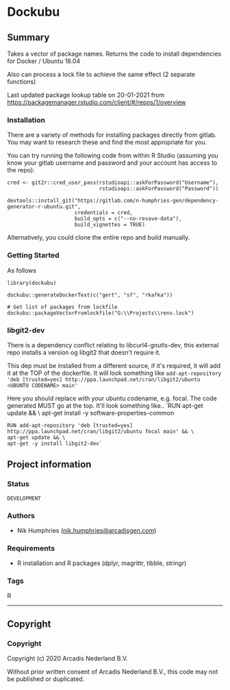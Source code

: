 # Dockubu

## Summary

Takes a vector of package names. Returns the code to install dependencies for Docker / Ubuntu 18.04

Also can process a lock file to achieve the same effect (2 separate functions)

Last updated package lookup table on 20-01-2021 from https://packagemanager.rstudio.com/client/#/repos/1/overview

### Installation

There are a variety of methods for installing packages directly from gitlab. You may want to research these and find the most appropriate for you. 

You can try running the following code from within R Studio (assuming you know your gitlab username and password and your account has access to the repo):

    cred <- git2r::cred_user_pass(rstudioapi::askForPassword("Username"), 
                                  rstudioapi::askForPassword("Password"))
                                  
    devtools::install_git("https://gitlab.com/n-humphries-gen/dependency-generator-r-ubuntu.git", 
                          credentials = cred, 
                          build_opts = c("--no-resave-data"), 
                          build_vignettes = TRUE)


Alternatively, you could clone the entire repo and build manually.

### Getting Started

As follows

    library(dockubu)

    dockubu::generateDockerText(c("gert", "sf", "rkafka"))

    # Get list of packages from lockfile
    dockubu::packageVectorFromlockfile("G:\\Projects\\renv.lock")
    

### libgit2-dev

There is a dependency conflict relating to libcurl4-gnutls-dev, this external repo installs a version og libgit2 that doesn't require it.

This dep must be installed from a different source, if it's required, it will add it at the TOP of the dockerfile. It will look something like 
    `add-apt-repository 'deb [trusted=yes] http://ppa.launchpad.net/cran/libgit2/ubuntu <UBUNTU CODENAME> main'`

Here you should replace <UBUNTU CODENAME> with your ubuntu codename, e.g. focal. The code generated MUST go at the top. It'll look something like..
    `RUN apt-get update && \ 
    apt-get install -y software-properties-common 

    RUN add-apt-repository 'deb [trusted=yes] http://ppa.launchpad.net/cran/libgit2/ubuntu focal main' && \
    apt-get update && \
    apt-get -y install libgit2-dev`

## Project information

### **Status**
`DEVELOPMENT`

### **Authors**
* Nik Humphries (nik.humphries@arcadisgen.com)

### **Requirements**
* R installation and R packages (dplyr, magrittr, tibble, stringr)

### **Tags**
R

--------------------------------------------------------------------------------------

## Copyright

### **Copyright** 
Copyright (c) 2020 Arcadis Nederland B.V. 

Without prior written consent of Arcadis Nederland B.V., this code may not be published or duplicated. 
